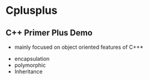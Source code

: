 # Cplusplus
## C++ Primer Plus Demo

* mainly focused on object oriented features of C++*
- encapsulation
- polymorphic
- Inheritance
